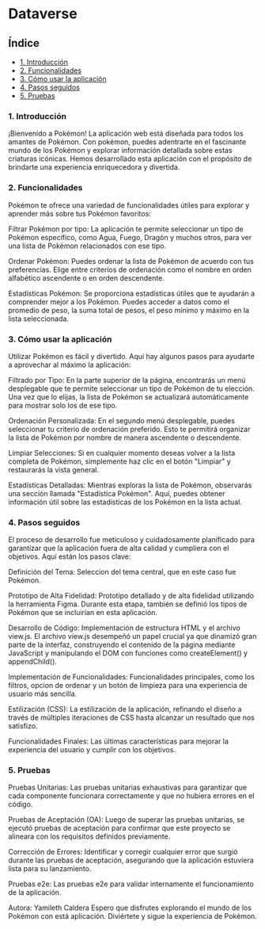 
# Dataverse

## Índice

* [1. Introducción](#1-introducción)
* [2. Funcionalidades](#2-funcionalidades)
* [3. Cómo usar la aplicación](#3-cómo_usar_la_aplicación)
* [4. Pasos seguidos](#4-pasos_seguidos)
* [5. Pruebas](#5-pruebas)

### 1. Introducción
¡Bienvenido a Pokémon! La aplicación web está diseñada para todos los amantes de Pokémon. Con pokémon, puedes adentrarte en el fascinante mundo de los Pokémon y explorar información detallada sobre estas criaturas icónicas. Hemos desarrollado esta aplicación con el propósito de brindarte una experiencia enriquecedora y divertida.

### 2. Funcionalidades
Pokémon te ofrece una variedad de funcionalidades útiles para explorar y aprender más sobre tus Pokémon favoritos:

Filtrar Pokémon por tipo: La aplicación te permite seleccionar un tipo de Pokémon específico, como Agua, Fuego, Dragón y muchos otros, para ver una lista de Pokémon relacionados con ese tipo.

Ordenar Pokémon: Puedes ordenar la lista de Pokémon de acuerdo con tus preferencias. Elige entre criterios de ordenación como el nombre en orden alfabético ascendente o en orden descendente.

Estadísticas Pokémon: Se proporciona estadísticas útiles que te ayudarán a comprender mejor a los Pokémon. Puedes acceder a datos como el promedio de peso, la suma total de pesos, el peso mínimo y máximo en la lista seleccionada.

### 3. Cómo usar la aplicación
Utilizar Pokémon es fácil y divertido. Aquí hay algunos pasos para ayudarte a aprovechar al máximo la aplicación:

Filtrado por Tipo: En la parte superior de la página, encontrarás un menú desplegable que te permite seleccionar un tipo de Pokémon de tu elección. Una vez que lo elijas, la lista de Pokémon se actualizará automáticamente para mostrar solo los de ese tipo.

Ordenación Personalizada: En el segundo menú desplegable, puedes seleccionar tu criterio de ordenación preferido. Esto te permitirá organizar la lista de Pokémon por nombre de manera ascendente o descendente.

Limpiar Selecciones: Si en cualquier momento deseas volver a la lista completa de Pokémon, simplemente haz clic en el botón "Limpiar" y restaurarás la vista general.

Estadísticas Detalladas: Mientras exploras la lista de Pokémon, observarás una sección llamada "Estadística Pokémon". Aquí, puedes obtener información útil sobre las estadísticas de los Pokémon en la lista actual.

### 4. Pasos seguidos
El proceso de desarrollo fue meticuloso y cuidadosamente planificado para garantizar que la aplicación fuera de alta calidad y cumpliera con el objetivos. Aquí están los pasos clave:

Definición del Tema: Seleccion del tema central, que en este caso fue Pokémon.

Prototipo de Alta Fidelidad: Prototipo detallado y de alta fidelidad utilizando la herramienta Figma. Durante esta etapa, también se definió los tipos de Pokémon que se incluirían en esta aplicación.

Desarrollo de Código: Implementación de estructura HTML y el archivo view.js. El archivo view.js desempeñó un papel crucial ya que dinamizó gran parte de la interfaz, construyendo el contenido de la página mediante JavaScript y manipulando el DOM con funciones como createElement() y appendChild().

Implementación de Funcionalidades: Funcionalidades principales, como los filtros, opcion de ordenar y un botón de limpieza para una experiencia de usuario más sencilla.

Estilización (CSS): La estilización de la aplicación, refinando el diseño a través de múltiples iteraciones de CSS hasta alcanzar un resultado que nos satisfizo.

Funcionalidades Finales: Las últimas características para mejorar la experiencia del usuario y cumplir con los objetivos.

### 5. Pruebas

Pruebas Unitarias: Las pruebas unitarias exhaustivas para garantizar que cada componente funcionara correctamente y que no hubiera errores en el código.

Pruebas de Aceptación (OA): Luego de superar las pruebas unitarias, se ejecutó pruebas de aceptación para confirmar que este proyecto se alineara con los requisitos definidos previamente.

Corrección de Errores: Identificar y corregir cualquier error que surgió durante las pruebas de aceptación, asegurando que la aplicación estuviera lista para su lanzamiento.

Pruebas e2e: Las pruebas e2e para validar internamente el funcionamiento de la aplicación.


Autora:
Yamileth Caldera
Espero que disfrutes explorando el mundo de los Pokémon con está aplicación. Diviértete y sigue la experiencia de Pokémon.
